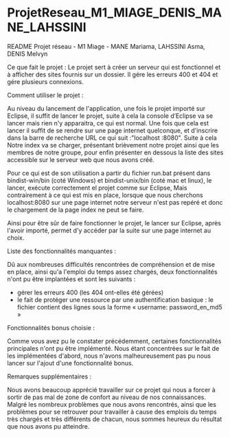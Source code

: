 # ProjetReseau_M1_MIAGE_DENIS_MANE_LAHSSINI

README Projet réseau - M1 Miage - MANE Mariama, LAHSSINI Asma, DENIS Melvyn 

Ce que fait le projet :
Le projet sert à créer un serveur qui est fonctionnel et à afficher des sites fournis sur un dossier.
Il gére les erreurs 400 et 404 et gére plusieurs connexions.


Comment utiliser le projet :

Au niveau du lancement de l'application, une fois le projet importé sur Eclipse, il suffit de lancer le projet, suite à cela la console d’Eclipse va se lancer mais rien n'y apparaitra, ce qui est normal.
Une fois que cela est lancer il suffit de se rendre sur une page internet quelconque, et d'inscrire dans la barre de recherche URL ce qui suit :"localhost :8080". 
Suite à cela Notre index va se charger, présentant brièvement notre projet ainsi que les membres de notre groupe, pour enfin présenter en dessous la liste des sites accessible sur le serveur web que nous avons créé.

Pour ce qui est de son utilisation a partir du fichier run.bat présent dans bindist-win/bin (coté Windows) et bindist-unix/bin (coté mac et linux), le lancer, exécute correctement el projet comme sur Eclipse,
Mais contrairement à ce qui est mis en place, lorsque que nous cherchons localhost:8080 sur une page internet notre serveur n'est pas repéré et donc le chargement de la page index ne peut se faire.

Ainsi pour être sûr de faire fonctionner le projet, le lancer sur Eclipse, après l'avoir importé, permet d'y accéder par la suite sur une page internet au choix.



Liste des fonctionnalités manquantes :

Dû aux nombreuses difficultés rencontrées de compréhension et de mise en place, ainsi qu'a l'emploi du temps assez chargés, deux fonctionnalités n'ont pu être implantées et sont les suivants :

- gérer les erreurs 400 (les 404 ont-elles été gérées)
- le fait de protéger une ressource par une authentification basique : le fichier contient des lignes sous la forme « username: password_en_md5 » 



Fonctionnalités bonus choisie :

Comme vous avez pu le constater précédemment, certaines fonctionnalités principales n'ont pu être implémenté. Nous étant concentrées sur le 
fait de les implémentées d'abord, nous n'avons malheureusement pas pu nous lancer sur l'ajout d'une fonctionnalité bonus.



Remarques supplémentaires :

Nous avons beaucoup apprécié travailler sur ce projet qui nous a forcer à sortir de pas mal de zone de confort au niveau de nos connaissances. 
Malgré les nombreux problèmes que nous avons rencontrés, ainsi que les problèmes pour se retrouver pour travailler à cause des emplois du temps très chargés et très différents de chacun, 
nous sommes heureux du résultat que nous avons pu atteindre.

